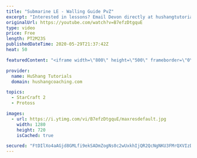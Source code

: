 ```yaml
---
title: "Submarine LE - Walling Guide PvZ"
excerpt: "Interested in lessons? Email Devon directly at hushangtutorials@outlook.com ------------------------------------------------------------------------------------------------------- Want to support HuShang Tutorials directly? Patreon is a website where you can contribute a monthly donation that will help"
originalUrl: https://youtube.com/watch?v=B7efzDtgquE
type: video
price: Free
length: PT2M23S
publishedDateTime: 2020-05-29T21:37:42Z
heat: 50

featuredContent: "<iframe width=\"800\" height=\"500\" frameborder=\"0\" src=\"https://www.youtube.com/embed/B7efzDtgquE\" allow=\"accelerometer; autoplay; encrypted-media; gyroscope; picture-in-picture\" allowfullscreen></iframe>"

provider:
  name: HuShang Tutorials
  domain: hushangcoaching.com

topics:
  - StarCraft 2
  - Protoss

images:
  - url: https://i.ytimg.com/vi/B7efzDtgquE/maxresdefault.jpg
    width: 1280
    height: 720
    isCached: true

secured: "FtDIlXo4aAGjd8GMLfi9ekSADmZogNs0c2wUxkhIjQR2QcNgNKU3FMrQXVIzDHA4VTTwLrHX7/V2gabQlqe9wvu0hqOKx2BPN4pDN9+VJsutc9VqNcqaokTttpveHCn3oay8LGrkz6YJqH1TMcRD7bXo3c4MXZF1Ji15XYQl1QzavIPkxapyqjpxWaW7XuCmYF/AnMGtJdgRg2cCDXbAlswltoROYXZKdETVfJ6iOgXvlIO/0dlQUx97GmwzYTeQY1BuljDqIo0CQw6XBeB9YDaXtWho0zNDzHB8YA9TGAiiX66OBalAdHUauPZlmYKens3QJwcByWLPeR5Nh4xsARkgEiYWh9mKtQ7w67KUvAmpMKE2J2rAAfDbvApoSBOcGJ7vPAAXdl3n3nFiPLzKSjeL75mPdTaOHI95j1ZN5UE=;IFAwPnTALFgs8i49ArSRSA=="
---
```


